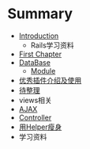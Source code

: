 # Summary

* [Introduction](README.md)
   * Rails学习资料
* [First Chapter](chapter1.md)
* [DataBase](数据库导出ER模型.md)
   * [Module](module.md)
* [优秀插件介绍及使用](Helper相关.md)
* [待整理](传参数.md)
* views相关
* [AJAX](ajax.md)
* [Controller](controller.md)
* [用Helper瘦身](合理使用Helper.md)
* 学习资料

